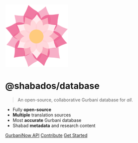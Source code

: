 <img src="./logo.svg" height="200">

# @shabados/database

> An open-source, collaborative Gurbani database for *all*.

- Fully **open-source**
- **Multiple** translation sources
- Most **accurate** Gurbani database
- Shabad **metadata** and research content


<a href="">GurbaniNow API</a>
[Contribute](contributing/introduction)
[Get Started](getting-started/introduction)